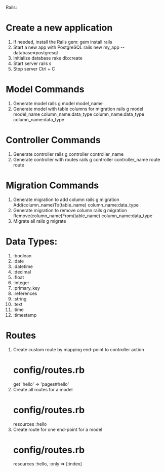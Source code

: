 Rails:

# Create a new application
1. If needed, install the Rails gem:
    gem install rails
2. Start a new app with PostgreSQL
    rails new my_app --database=postgresql
3. Initialize database
    rake db:create
4. Start server
    rails s
5. Stop server
    Ctrl + C

# Model Commands
1. Generate model
    rails g model model_name
2. Generate model with table columns for migration
    rails g model model_name column_name:data_type column_name:data_type column_name:data_type

# Controller Commands
1. Generate controller
    rails g controller controller_name
2. Generate controller with routes
    rails g controller controller_name route route

# Migration Commands
1. Generate migration to add column
    rails g migration Add(column_name)To(table_name) column_name:data_type
2. Generate migration to remove column
    rails g migration Remove(column_name)From(table_name) column_name:data_type
3. Migrate all
    rails g migrate

# Data Types:
1. :boolean
2. :date
3. :datetime
4. :decimal
5. :float
6. :integer
7. :primary_key
8. :references
9. :string
10. :text
11. :time
12. :timestamp

# Routes
1. Create custom route by mapping end-point to controller action
    # config/routes.rb
    get 'hello' => 'pages#hello'
2. Create all routes for a model
    # config/routes.rb
    resources :hello
3. Create route for one end-point for a model
    # config/routes.rb
    resources :hello, :only => [:index]
